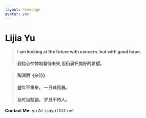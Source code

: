 ```yaml
---
layout: homepage
avatar: yes
---
```



# Lijia Yu


> #### I am looking at the future with concern, but with good hope.
>
> #### 我忧心忡忡地看待未来,但仍满怀美好的希望。  

> #### 陶渊明《杂诗》  
>
> #### 盛年不重来， 一日难再晨。  
>
> #### 及时当勉励， 岁月不待人。  

**Contact Me:** yu AT lijiayu DOT net
